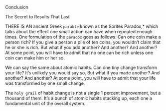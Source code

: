 Conclusion

The Secret to Results That Last

THERE IS AN ancient Greek `parable` known as the Sorites Paradox,*
which talks about the effect one small action can have when
repeated enough times. One formulation of the `paradox` goes as
follows: Can one coin make a person rich? If you give a person a pile of
ten coins, you wouldn’t claim that he or she is rich. But what if you add
another? And another? And another? At some point, you will have to
admit that no one can be rich unless one coin can make him or her so.

We can say the same about atomic habits. Can one tiny change
transform your life? It’s unlikely you would say so. But what if you
made another? And another? And another? At some point, you will
have to admit that your life was transformed by one small change.

The `holy grail` of habit change is not a single 1 percent
improvement, but a thousand of them. It’s a bunch of atomic habits
stacking up, each one a fundamental unit of the overall system.